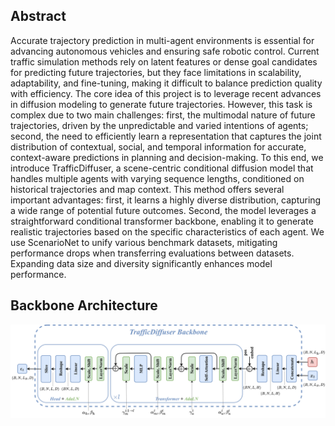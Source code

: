 ## Abstract

Accurate trajectory prediction in multi-agent environments is essential for advancing autonomous vehicles and ensuring safe robotic control. Current traffic simulation methods rely on latent features or dense goal candidates for predicting future trajectories, but they face limitations in scalability, adaptability, and fine-tuning, making it difficult to balance prediction quality with efficiency. The core idea of this project is to leverage recent advances in diffusion modeling to generate future trajectories. However, this task is complex due to two main challenges: first, the multimodal nature of future trajectories, driven by the unpredictable and varied intentions of agents; second, the need to efficiently learn a representation that captures the joint distribution of contextual, social, and temporal information for accurate, context-aware predictions in planning and decision-making. To this end, we introduce TrafficDiffuser, a scene-centric conditional diffusion model that handles multiple agents with varying sequence lengths, conditioned on historical trajectories and map context. This method offers several important advantages: first, it learns a highly diverse distribution, capturing a wide range of potential future outcomes. Second, the model leverages a straightforward conditional transformer backbone, enabling it to generate realistic trajectories based on the specific characteristics of each agent. We use ScenarioNet to unify various benchmark datasets, mitigating performance drops when transferring evaluations between datasets. Expanding data size and diversity significantly enhances model performance.

## Backbone Architecture
![TrafficDiffuser diffusion backbone](assets/Backbone.png)